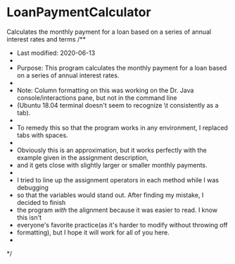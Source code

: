 # LoanPaymentCalculator
Calculates the monthly payment for a loan based on a series of annual interest rates and terms
/**
 * Last modified: 2020-06-13
 * 
 * Purpose: This program calculates the monthly payment for a loan based on a series of annual interest rates.
 * 
 * Note: Column formatting on this was working on the Dr. Java console/interactions pane, but not in the command line 
 * (Ubuntu 18.04 terminal doesn't seem to recognize \t consistently as a tab).
 * 
 * To remedy this so that the program works in any environment, I replaced tabs with spaces.
 * 
 * Obviously this is an approximation, but it works perfectly with the example given in the assignment description,
 * and it gets close with slightly larger or smaller monthly payments.
 * 
 * I tried to line up the assignment operators in each method while I was debugging 
 * so that the variables would stand out. After finding my mistake, I decided to finish 
 * the program *with* the alignment because it was easier to read. I know this isn't
 * everyone's favorite practice(as it's harder to modify without throwing off
 * formatting), but I hope it will work for all of you here.
 * 
 */
